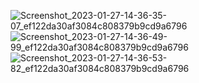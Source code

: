 ![Screenshot_2023-01-27-14-36-35-07_ef122da30af3084c808379b9cd9a6796](https://user-images.githubusercontent.com/121867953/218053159-d1392011-dea9-479b-8fc8-a8da0d90de10.jpg)
![Screenshot_2023-01-27-14-36-49-99_ef122da30af3084c808379b9cd9a6796](https://user-images.githubusercontent.com/121867953/218053173-e66f2a19-5c3d-43f7-bcc7-edb1e39b569d.jpg)
![Screenshot_2023-01-27-14-36-53-82_ef122da30af3084c808379b9cd9a6796](https://user-images.githubusercontent.com/121867953/218053183-431bdbc7-8f58-4e7a-b46e-a96a0d53fbb4.jpg)

